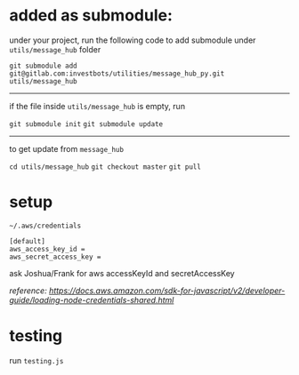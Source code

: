 added as submodule:
==

under your project, run the following code to add submodule under `utils/message_hub` folder

`git submodule add git@gitlab.com:investbots/utilities/message_hub_py.git utils/message_hub`

---

if the file inside `utils/message_hub` is empty, run

`git submodule init`
`git submodule update`

---

to get update from `message_hub`

`cd utils/message_hub`
`git checkout master`
`git pull`

setup
==
`~/.aws/credentials`

```
[default]
aws_access_key_id = 
aws_secret_access_key =
```
ask Joshua/Frank for aws accessKeyId and secretAccessKey

*reference: https://docs.aws.amazon.com/sdk-for-javascript/v2/developer-guide/loading-node-credentials-shared.html*


testing
==
run `testing.js`
